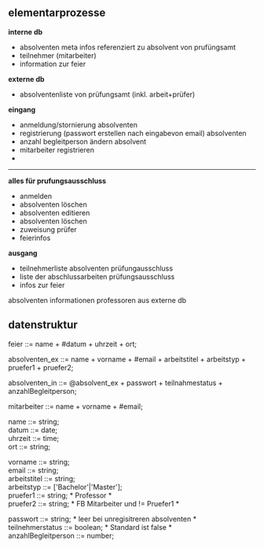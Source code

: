## elementarprozesse

**interne db**

* absolventen meta infos referenziert zu absolvent von prufüngsamt
* teilnehmer (mitarbeiter) 
* information zur feier 

**externe db**
 
* absolventenliste von prüfungsamt (inkl. arbeit+prüfer)


**eingang**

* anmeldung/stornierung absolventen
* registrierung (passwort erstellen nach eingabevon email) absolventen
* anzahl begleitperson ändern absolvent
* mitarbeiter registrieren 
* 

---
**alles für prufungsausschluss**

* anmelden
* absolventen löschen
* absolventen editieren
* absolventen löschen
* zuweisung prüfer
* feierinfos


**ausgang**

* teilnehmerliste absolventen prüfungausschluss
* liste der abschlussarbeiten prüfungsausschluss 
* infos zur feier 



absolventen informationen
professoren aus externe db 


## datenstruktur

feier ::= name + #datum + uhrzeit + ort;

absolventen_ex ::= name + vorname + #email + arbeitstitel + arbeitstyp + pruefer1 + pruefer2;

absolventen_in ::= @absolvent_ex + passwort + teilnahmestatus + anzahlBegleitperson;

mitarbeiter ::= name + vorname + #email;

name ::= string;  
datum ::= date;  
uhrzeit ::= time;  
ort ::= string;  

vorname ::= string;  
email ::= string;  
arbeitstitel  ::= string;  
arbeitstyp ::= ['Bachelor'|'Master'];  
pruefer1 ::= string;  * Professor *   
pruefer2 ::= string;  * FB Mitarbeiter und != Pruefer1 *  

passwort ::= string; * leer bei unregisitreren absolventen *  
teilnehmerstatus ::= boolean; * Standard ist false *  
anzahlBegleitperson ::= number;  








